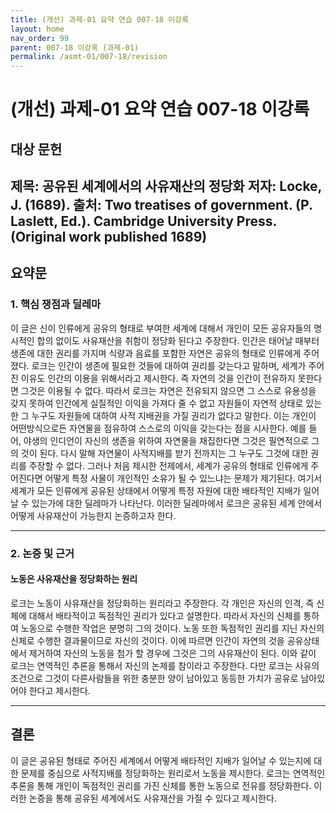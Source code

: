 ```yaml
---
title: (개선) 과제-01 요약 연습 007-18 이강록
layout: home
nav_order: 99
parent: 007-18 이강록 (과제-01)
permalink: /asmt-01/007-18/revision
---
```


# (개선) 과제-01 요약 연습 007-18 이강록 


## 대상 문헌  
**제목**: 공유된 세계에서의 사유재산의 정당화 
**저자**: Locke, J. (1689).
**출처**:  Two treatises of government. (P. Laslett, Ed.). Cambridge University Press. (Original work published 1689)
---

## 요약문  

### 1. 핵심 쟁점과 딜레마  

이 글은 신이 인류에게 공유의 형태로 부여한 세계에 대해서 개인이 모든 공유자들의 명시적인 합의 없이도 사유재산을 취함이 정당화 된다고 주장한다.
인간은 태어날 때부터 생존에 대한 권리를 가지며 식량과 음료를 포함한 자연은 공유의 형태로 인류에게 주어졌다. 로크는 인간이 생존에 필요한 것들에 대하여 권리를 갖는다고 말하며, 세계가 주어진 이유도 인간의 이용을 위해서라고 제시한다. 즉 자연의 것을 인간이 전유하지 못한다면 그것은 이용될 수 없다. 따라서 로크는 자연은 전유되지 않으면 그 스스로 유용성을 갖지 못하여 인간에게 실질적인 이익을 가져다 줄 수 없고 자원들이 자연적 상태로 있는한 그 누구도 자원들에 대하여 사적 지배권을 가질 권리가 없다고 말한다. 이는 개인이 어떤방식으로든 자연물을 점유하여 스스로의 이익을 갖는다는 점을 시사한다. 예를 들어, 야생의 인디언이 자신의 생존을 위하여 자연물을 채집한다면 그것은 필연적으로 그의 것이 된다. 다시 말해 자연물이 사적지배를 받기 전까지는 그 누구도 그것에 대한 권리를 주장할 수 없다. 그러나 처음 제시한 전제에서, 세계가 공유의 형태로 인류에게 주어진다면 어떻게 특정 사물이 개인적인 소유가 될 수 있느냐는 문제가 제기된다. 여기서 세계가 모든 인류에게 공유된 상태에서 어떻게 특정 자원에 대한 배타적인 지배가 일어날 수 있는가에 대한 딜레마가 나타난다. 이러한 딜레마에서 로크은 공유된 세계 안에서 어떻게 사유재산이 가능한지 논증하고자 한다.

---

### 2. 논증 및 근거  

####  노동은 사유재산을 정당화하는 원리

로크는 노동이 사유재산을 정당화하는 원리라고 주장한다. 각 개인은 자신의 인격, 즉 신체에 대해서 배타적이고 독점적인 권리가 있다고 설명한다. 따라서 자신의 신체를 통하여 노동으로 수행한 작업은 분명히 그의 것이다. 노동 또한 독점적인 권리를 지닌 자신의 신체로 수행한 결과물이므로 자신의 것이다. 이에 따르면 인간이 자연의 것을 공유상태에서 제거하여 자신의 노동을 첨가 할 경우에 그것은 그의 사유재산이 된다. 이와 같이 로크는 연역적인 추론을 통해서 자신의 논제를 참이라고 주장한다. 다만 로크는 사유의 조건으로 그것이 다른사람들을 위한 충분한 양이 남아있고 동등한 가치가 공유로 남아있어야 한다고 제시한다.

---

## 결론  
이 글은 공유된 형태로 주어진 세계에서 어떻게 배타적인 지배가 일어날 수 있는지에 대한 문제를 중심으로 사적지배를 정당화하는 원리로서 노동을 제시한다. 로크는 연역적인 추론을 통해 개인이 독점적인 권리를 가진 신체를 통한 노동으로 전유를 정당화한다. 이러한 논증을 통해 공유된 세계에서도 사유재산을 가질 수 있다고 제시한다.

 
